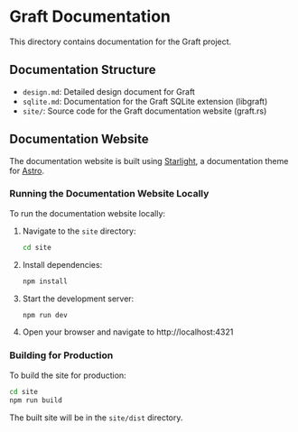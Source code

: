 # Graft Documentation

This directory contains documentation for the Graft project.

## Documentation Structure

- `design.md`: Detailed design document for Graft
- `sqlite.md`: Documentation for the Graft SQLite extension (libgraft)
- `site/`: Source code for the Graft documentation website (graft.rs)

## Documentation Website

The documentation website is built using [Starlight](https://starlight.astro.build/), a documentation theme for [Astro](https://astro.build/).

### Running the Documentation Website Locally

To run the documentation website locally:

1. Navigate to the `site` directory:
   ```bash
   cd site
   ```

2. Install dependencies:
   ```bash
   npm install
   ```

3. Start the development server:
   ```bash
   npm run dev
   ```

4. Open your browser and navigate to http://localhost:4321

### Building for Production

To build the site for production:

```bash
cd site
npm run build
```

The built site will be in the `site/dist` directory.